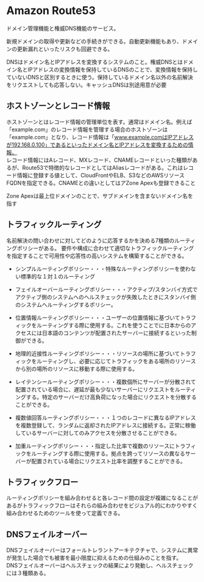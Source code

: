 # Amazon Route53  
ドメイン管理機能と権威DNS機能のサービス。  
  
新規ドメインの取得や更新などの手続きができる。自動更新機能もあり、ドメインの更新漏れといったリスクも回避できる。  
  
DNSはドメイン名とIPアドレスを変換するシステムのこと。権威DNSとはドメイン名とIPアドレスの変換情報を保持しているDNSのことで、変換情報を保持していないDNSと区別するときに使う。保持しているドメイン名以外の名前解決をリクエストしても応答しない。キャッシュDNSは別途用意が必要  

## ホストゾーンとレコード情報  
ホストゾーンとはレコード情報の管理単位を表す。通常はドメイン名。例えば「example.com」のレコード情報を管理する場合のホストゾーンは「example.com」となり、レコード情報は「www.example.comはIPアドレスが192.168.0.100」であるといったドメイン名とIPアドレスを変換するための情報。  
レコード情報にはAレコード、MXレコード、CNAMEレコードといった種類があるが、Route53で特徴的なレコードとしてはAliasレコードがある。これはレコード情報に登録する値として、CloudFrontやELB、S3などのAWSリソースFQDNを指定できる。CNAMEとの違いとしてはアZone Apexも登録できること  

Zone Apexは最上位ドメインのことで、サブドメインを含まないドメイン名を指す  

## トラフィックルーティング  
名前解決の問い合わせに対してどのように応答するかを決める7種類のルーティングポリシーがある。  要件や構成に合わせて適切なトラフィックルーティングを指定することで可用性や応答性の高いシステムを構築することができる。  

- シンプルルーティングポリシー・・・特殊なルーティングポリシーを使わない標準的な１対１のルーティング  
- フェイルオーバールーティングポリシー・・・アクティブ/スタンバイ方式でアクティブ側のシステムへのヘルスチェックが失敗したときにスタンバイ側のシステムへルーティングするポリシー。  

- 位置情報ルーティングポリシー・・・ユーザーの位置情報に基づいてトラフィックをルーティングする際に使用する。これを使うことでに日本からのアクセスには日本語のコンテンツが配置されたサーバーに接続するといった制御ができる。  
- 地理的近接性ルーティングポリシー・・・リソースの場所に基づいてトラフィックをルーティングし、必要に応じてトラフィックをある場所のリソースから別の場所のリソースに移動する際に使用する。  
- レイテンシールーティングポリシー・・・複数個所にサーバーが分散されて配置されている場合に、遅延が最も少ないサーバーにリクエストをルーティングする。特定のサーバーだけ高負荷になった場合にリクエストを分散することができる。  
- 複数値回答ルーティングポリシー・・・１つのレコードに異なるIPアドレスを複数登録して、ランダムに返却されたIPアドレスに接続する。正常に稼働しているサーバーに対してのみアクセスを分散させることができる。  
- 加重ルーティングポリシー・・・指定した比率で複数のリソースにトラフィックをルーティングする際に使用する。拠点を跨ってリソースの異なるサーバーが配置されている場合にリクエスト比率を調整することができる。  

## トラフィックフロー  
ルーティングポリシーを組み合わせると各レコード間の設定が複雑になることがあるがトラフィックフローはそれらの組み合わせをビジュアル的にわかりやすく組み合わせるためのツールを使って定義できる。  

## DNSフェイルオーバー  
DNSフェイルオーバーはフォールトレラントアーキテクチャで、システムに異常が発生した場合でも被害を最小限度に抑えるための仕組みのことを指す。  
DNSフェイルオーバーはヘルスチェックの結果により発動し、ヘルスチェックには３種類ある。  
